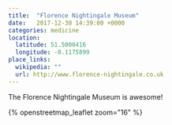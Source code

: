 ```yaml
---
title:  "Florence Nightingale Museum"
date:   2017-12-30 14:39:00 +0000
categories: medicine
location:
  latitude: 51.5000416
  longitude: -0.1175899
place_links:
  wikipedia: ""
  url: http://www.florence-nightingale.co.uk
---
```

The Florence Nightingale Museum is awesome!

{% openstreetmap_leaflet zoom="16" %}
